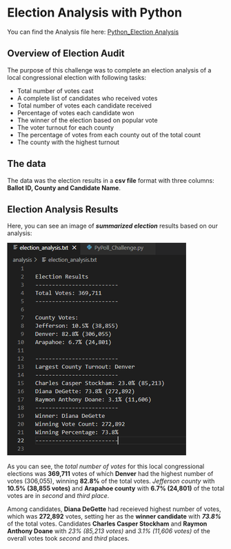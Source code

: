 # Election Analysis with Python
You can find the Analysis file here: [Python_Election Analysis](https://github.com/NedaAJ/Election-Analysis/blob/main/PyPoll_Challenge.py)

## Overview of Election Audit

The purpose of this challenge was to complete an election analysis of a local congressional election with following tasks:

- Total number of votes cast
- A complete list of candidates who received votes
- Total number of votes each candidate received
- Percentage of votes each candidate won
- The winner of the election based on popular vote
- The voter turnout for each county
- The percentage of votes from each county out of the total count
- The county with the highest turnout

## The data
The data was the election results in a **csv file** format with three columns: **Ballot ID, County and Candidate Name**.

## Election Analysis Results

Here, you can see an image of ***summarized election*** results based on our analysis:

![election_results](Resources/election_results.PNG)

As you can see, the *total number of votes* for this local congressional elections was **369,711** votes of which **Denver** had the highest number of votes (306,055), winning **82.8%** of the total votes. *Jefferson county* with **10.5% (38,855 votes)** and **Arapahoe county** with **6.7% (24,801)** of the total votes are in *second* and *third place*.

Among candidates, **Diana DeGette** had receieved highest number of votes, which was **272,892** votes, setting her as the **winner candidate** with ***73.8%*** of the total votes. Candidates **Charles Casper Stockham** and **Raymon Anthony Doane** with *23% (85,213 votes)* and *3.1% (11,606 votes)* of the overall votes took *second* and *third* places. 

